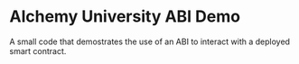 # Alchemy University ABI Demo

A small code that demostrates the use of an ABI to interact with a deployed smart contract.
